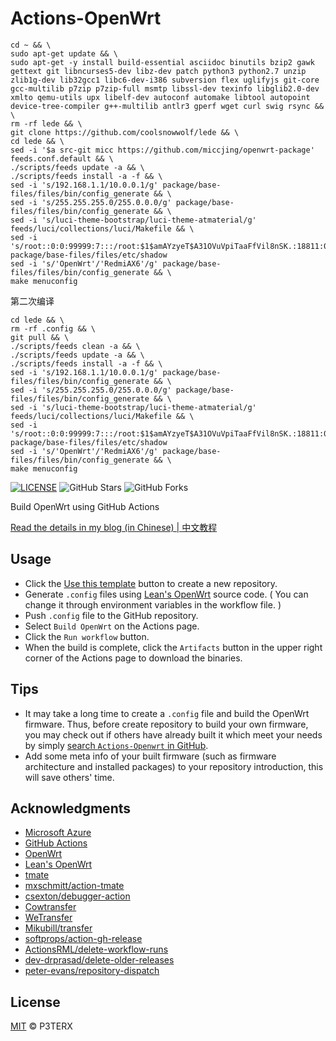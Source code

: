 # Actions-OpenWrt

```
cd ~ && \
sudo apt-get update && \
sudo apt-get -y install build-essential asciidoc binutils bzip2 gawk gettext git libncurses5-dev libz-dev patch python3 python2.7 unzip zlib1g-dev lib32gcc1 libc6-dev-i386 subversion flex uglifyjs git-core gcc-multilib p7zip p7zip-full msmtp libssl-dev texinfo libglib2.0-dev xmlto qemu-utils upx libelf-dev autoconf automake libtool autopoint device-tree-compiler g++-multilib antlr3 gperf wget curl swig rsync && \
rm -rf lede && \
git clone https://github.com/coolsnowwolf/lede && \
cd lede && \
sed -i '$a src-git micc https://github.com/miccjing/openwrt-package' feeds.conf.default && \
./scripts/feeds update -a && \
./scripts/feeds install -a -f && \
sed -i 's/192.168.1.1/10.0.0.1/g' package/base-files/files/bin/config_generate && \
sed -i 's/255.255.255.0/255.0.0.0/g' package/base-files/files/bin/config_generate && \
sed -i 's/luci-theme-bootstrap/luci-theme-atmaterial/g' feeds/luci/collections/luci/Makefile && \
sed -i 's/root::0:0:99999:7:::/root:$1$amAYzyeT$A31OVuVpiTaaFfVil8nSK.:18811:0:99999:7:::/g' package/base-files/files/etc/shadow
sed -i 's/'OpenWrt'/'RedmiAX6'/g' package/base-files/files/bin/config_generate && \
make menuconfig
```

第二次编译
```
cd lede && \
rm -rf .config && \
git pull && \
./scripts/feeds clean -a && \
./scripts/feeds update -a && \
./scripts/feeds install -a -f && \
sed -i 's/192.168.1.1/10.0.0.1/g' package/base-files/files/bin/config_generate && \
sed -i 's/255.255.255.0/255.0.0.0/g' package/base-files/files/bin/config_generate && \
sed -i 's/luci-theme-bootstrap/luci-theme-atmaterial/g' feeds/luci/collections/luci/Makefile && \
sed -i 's/root::0:0:99999:7:::/root:$1$amAYzyeT$A31OVuVpiTaaFfVil8nSK.:18811:0:99999:7:::/g' package/base-files/files/etc/shadow
sed -i 's/'OpenWrt'/'RedmiAX6'/g' package/base-files/files/bin/config_generate && \
make menuconfig
```

[![LICENSE](https://img.shields.io/github/license/mashape/apistatus.svg?style=flat-square&label=LICENSE)](https://github.com/P3TERX/Actions-OpenWrt/blob/master/LICENSE)
![GitHub Stars](https://img.shields.io/github/stars/P3TERX/Actions-OpenWrt.svg?style=flat-square&label=Stars&logo=github)
![GitHub Forks](https://img.shields.io/github/forks/P3TERX/Actions-OpenWrt.svg?style=flat-square&label=Forks&logo=github)

Build OpenWrt using GitHub Actions

[Read the details in my blog (in Chinese) | 中文教程](https://p3terx.com/archives/build-openwrt-with-github-actions.html)

## Usage

- Click the [Use this template](https://github.com/P3TERX/Actions-OpenWrt/generate) button to create a new repository.
- Generate `.config` files using [Lean's OpenWrt](https://github.com/coolsnowwolf/lede) source code. ( You can change it through environment variables in the workflow file. )
- Push `.config` file to the GitHub repository.
- Select `Build OpenWrt` on the Actions page.
- Click the `Run workflow` button.
- When the build is complete, click the `Artifacts` button in the upper right corner of the Actions page to download the binaries.

## Tips

- It may take a long time to create a `.config` file and build the OpenWrt firmware. Thus, before create repository to build your own firmware, you may check out if others have already built it which meet your needs by simply [search `Actions-Openwrt` in GitHub](https://github.com/search?q=Actions-openwrt).
- Add some meta info of your built firmware (such as firmware architecture and installed packages) to your repository introduction, this will save others' time.

## Acknowledgments

- [Microsoft Azure](https://azure.microsoft.com)
- [GitHub Actions](https://github.com/features/actions)
- [OpenWrt](https://github.com/openwrt/openwrt)
- [Lean's OpenWrt](https://github.com/coolsnowwolf/lede)
- [tmate](https://github.com/tmate-io/tmate)
- [mxschmitt/action-tmate](https://github.com/mxschmitt/action-tmate)
- [csexton/debugger-action](https://github.com/csexton/debugger-action)
- [Cowtransfer](https://cowtransfer.com)
- [WeTransfer](https://wetransfer.com/)
- [Mikubill/transfer](https://github.com/Mikubill/transfer)
- [softprops/action-gh-release](https://github.com/softprops/action-gh-release)
- [ActionsRML/delete-workflow-runs](https://github.com/ActionsRML/delete-workflow-runs)
- [dev-drprasad/delete-older-releases](https://github.com/dev-drprasad/delete-older-releases)
- [peter-evans/repository-dispatch](https://github.com/peter-evans/repository-dispatch)

## License

[MIT](https://github.com/P3TERX/Actions-OpenWrt/blob/main/LICENSE) © P3TERX
